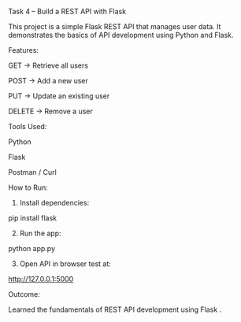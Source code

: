 Task 4 – Build a REST API with Flask

This project is a simple Flask REST API that manages user data. It demonstrates the basics of API development using Python and Flask.

Features:

GET → Retrieve all users

POST → Add a new user

PUT → Update an existing user

DELETE → Remove a user

Tools Used:

Python

Flask

Postman / Curl

How to Run:

1. Install dependencies:

pip install flask

2. Run the app:

python app.py

3. Open API in browser test at:

http://127.0.0.1:5000


Outcome:

Learned the fundamentals of REST API development using Flask .

